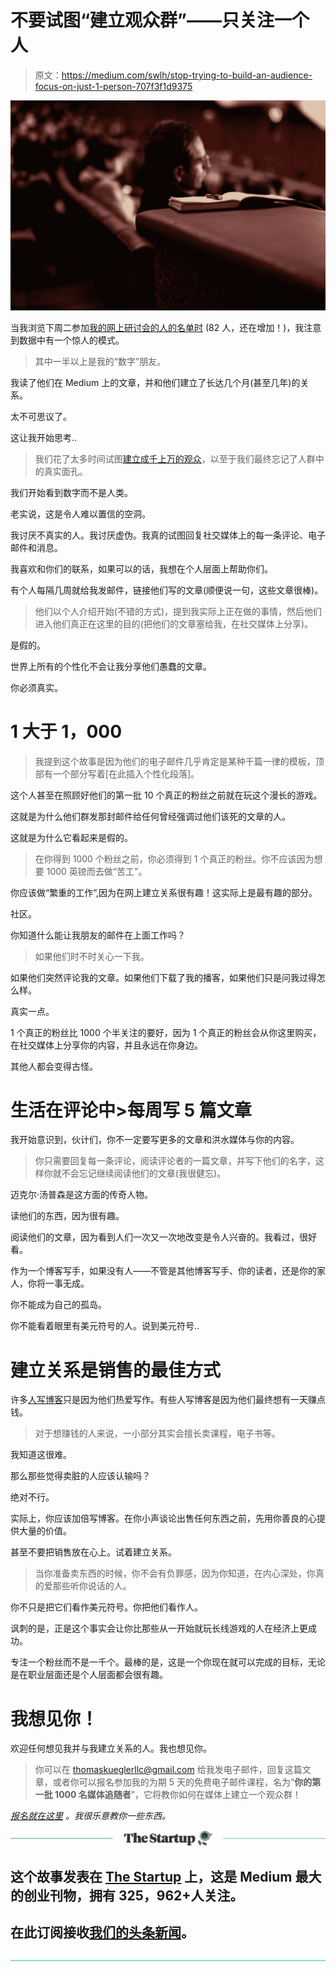 # 不要试图“建立观众群”——只关注一个人

> 原文：<https://medium.com/swlh/stop-trying-to-build-an-audience-focus-on-just-1-person-707f3f1d9375>

![](img/7ca9ccb6bd3f03c1dd9b8ca119fe332c.png)

当我浏览下周二参加[我的网上研讨会的人的名单时](/@tomkuegler/how-i-made-2-000-from-my-blog-in-24-hours-2c7856abd532) (82 人，还在增加！)，我注意到数据中有一个惊人的模式。

> 其中一半以上是我的“数字”朋友。

我读了他们在 Medium 上的文章，并和他们建立了长达几个月(甚至几年)的关系。

太不可思议了。

这让我开始思考..

> 我们花了太多时间试图[建立成千上万的观众](https://findingtom.com/how-gain-medium-followers/)，以至于我们最终忘记了人群中的真实面孔。

我们开始看到数字而不是人类。

老实说，这是令人难以置信的空洞。

我讨厌不真实的人。我讨厌虚伪。我真的试图回复社交媒体上的每一条评论、电子邮件和消息。

我喜欢和你们的联系，如果可以的话，我想在个人层面上帮助你们。

有个人每隔几周就给我发邮件，链接他们写的文章(顺便说一句，这些文章很棒)。

> 他们以个人介绍开始(不错的方式)，提到我实际上正在做的事情，然后他们进入他们真正在这里的目的(把他们的文章塞给我，在社交媒体上分享)。

是假的。

世界上所有的个性化不会让我分享他们愚蠢的文章。

你必须真实。

# 1 大于 1，000

> 我提到这个故事是因为他们的电子邮件几乎肯定是某种千篇一律的模板，顶部有一个部分写着[在此插入个性化段落]。

这个人甚至在照顾好他们的第一批 10 个真正的粉丝之前就在玩这个漫长的游戏。

这就是为什么他们群发那封邮件给任何曾经强调过他们该死的文章的人。

这就是为什么它看起来是假的。

> 在你得到 1000 个粉丝之前，你必须得到 1 个真正的粉丝。你不应该因为想要 1000 英镑而去做“苦工”。

你应该做“繁重的工作”,因为在网上建立关系很有趣！这实际上是最有趣的部分。

社区。

你知道什么能让我朋友的邮件在上面工作吗？

> 如果他们时不时关心一下我。

如果他们突然评论我的文章。如果他们下载了我的播客，如果他们只是问我过得怎么样。

真实一点。

1 个真正的粉丝比 1000 个半关注的要好，因为 1 个真正的粉丝会从你这里购买，在社交媒体上分享你的内容，并且永远在你身边。

其他人都会变得古怪。

# 生活在评论中>每周写 5 篇文章

我开始意识到，伙计们，你不一定要写更多的文章和洪水媒体与你的内容。

> 你只需要回复每一条评论，阅读评论者的一篇文章，并写下他们的名字，这样你就不会忘记继续阅读他们的文章(我很健忘)。

迈克尔·汤普森是这方面的传奇人物。

读他们的东西，因为很有趣。

阅读他们的文章，因为看到人们一次又一次地改变是令人兴奋的。我看过，很好看。

作为一个博客写手，如果没有人——不管是其他博客写手、你的读者，还是你的家人，你将一事无成。

你不能成为自己的孤岛。

你不能看着眼里有美元符号的人。说到美元符号..

# 建立关系是销售的最佳方式

许多[人写博客](/@tomkuegler/what-ive-learned-from-writing-over-500-blog-posts-3258b7cf7068)只是因为他们热爱写作。有些人写博客是因为他们最终想有一天赚点钱。

> 对于想赚钱的人来说，一小部分其实会擅长卖课程，电子书等。

我知道这很难。

那么那些觉得卖脏的人应该认输吗？

绝对不行。

实际上，你应该加倍写博客。在你小声谈论出售任何东西之前，先用你善良的心提供大量的价值。

甚至不要把销售放在心上。试着建立关系。

> 当你准备卖东西的时候，你不会有负罪感，因为你知道，在内心深处，你真的爱那些听你说话的人。

你不只是把它们看作美元符号。你把他们看作人。

讽刺的是，正是这个事实会让你比那些从一开始就玩长线游戏的人在经济上更成功。

专注一个粉丝而不是一千个。最棒的是，这是一个你现在就可以完成的目标，无论是在职业层面还是个人层面都会很有趣。

# 我想见你！

欢迎任何想见我并与我建立关系的人。我也想见你。

> 你可以在 thomaskueglerllc@gmail.com 给我发电子邮件，回复这篇文章，或者你可以报名参加我的为期 5 天的免费电子邮件课程，名为“**你的第一批 1000 名媒体追随者**”，它将教你如何在媒体上建立一个观众群！

[*报名就在这里*](https://app.convertkit.com/landing_pages/290945) *。我很乐意教你一些东西。*

[![](img/308a8d84fb9b2fab43d66c117fcc4bb4.png)](https://medium.com/swlh)

## 这个故事发表在 [The Startup](https://medium.com/swlh) 上，这是 Medium 最大的创业刊物，拥有 325，962+人关注。

## 在此订阅接收[我们的头条新闻](http://growthsupply.com/the-startup-newsletter/)。

[![](img/b0164736ea17a63403e660de5dedf91a.png)](https://medium.com/swlh)